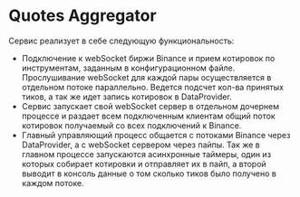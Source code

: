 # Quotes Aggregator

Сервис реализует в себе следующую функциональность:
- Подключение к webSocket биржи Binance и прием котировок по инструментам, заданным в конфигурационном файле. Прослушивание webSocket для каждой пары осуществляется в отдельном потоке параллельно. Ведется подсчет кол-ва принятых тиков, а так же идет запись котировок в DataProvider.
- Сервис запускает свой webSocket сервер в отдельном дочернем процессе и раздает всем подключенным клиентам общий поток котировок получаемый со всех подключений к Binance.
- Главный управляющий процесс общается с потоками Binance через DataProvider, а с webSocket сервером через пайпы. Так же в главном процессе запускаются асинхронные таймеры, один из которых собирает котировки и отправляет их в пайп, а второй выводит в консоль данные о том сколько тиков было получено в каждом потоке.
